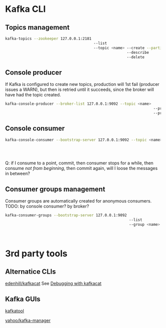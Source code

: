 # Kafka CLI

## Topics management

```sh
kafka-topics --zookeeper 127.0.0.1:2181
                                        --list
                                        --topic <name> --create --partitions 3 --replication-factor 1
                                                       --describe
                                                       --delete
```

## Console producer

If Kafka is configured to create new topics, production will 1st fail (producer issues a WARN), but then is retried until it succeeds, since the broker will have had the topic created.

```sh
kafka-console-producer --broker-list 127.0.0.1:9092 --topic <name>
                                                                   --producer-property acks=all
                                                                   --property parse.key=true --property key.separator=,
```

## Console consumer

```sh
kafka-console-consumer --bootstrap-server 127.0.0.1:9092 --topic <name>
                                                                        --from-beginning # Looks like from next-to-last commited instead of just new ones I think TODO
                                                                        --group <name>
                                                                        --property print.key=true --property key.separator=,
```

Q: if I consume to a point, commit, then consumer stops for a while, then consume _not from beginning_, then commit again, will I loose the messages in between?

## Consumer groups management

Consumer groups are automatically created for anonymous consumers. TODO: by console consumer? by broker?

```sh
kafka-consumer-groups --bootstrap-server 127.0.0.1:9092
                                                        --list
                                                        --group <name>
                                                                       --describe
                                                                       --topic <name> --reset-offsets (--to-earliest|--shift-by n|...) [--execute]
```

# 3rd party tools

## Alternatice CLIs

[edenhill/kafkacat](https://github.com/edenhill/kafkacat) See [Debugging with kafkacat](https://medium.com/@coderunner/debugging-with-kafkacat-df7851d21968)

## Kafka GUIs

[kafkatool](http://www.kafkatool.com/)

[yahoo/kafka-manager](https://github.com/yahoo/kafka-manager)


